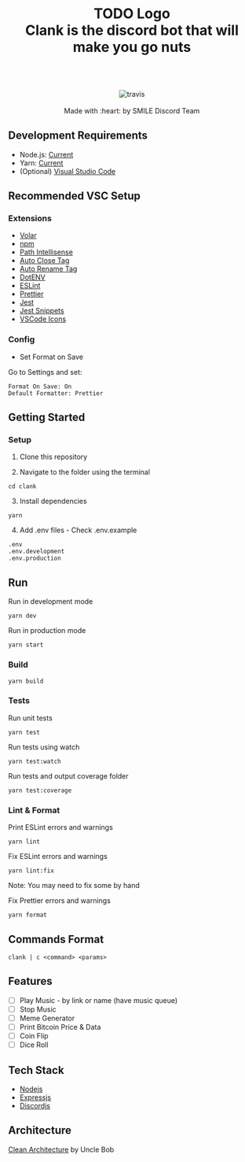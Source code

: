 <h1 align="center">
  TODO Logo
  <br>
    Clank is the discord bot that will make you go nuts
  <br>
  <br>
</h1>

<p align="center">
  <br>
  <img src="https://app.travis-ci.com/Psycarlo/clank.svg?branch=main" alt="travis">
  <br>
  <br>
  Made with :heart: by SMILE Discord Team
</p>

## Development Requirements

- Node.js: [Current](https://nodejs.org/en/)
- Yarn: [Current](https://classic.yarnpkg.com/lang/en/docs/install)
- (Optional) [Visual Studio Code](https://code.visualstudio.com/)

## Recommended VSC Setup

### Extensions

- [Volar](https://marketplace.visualstudio.com/items?itemName=johnsoncodehk.volar)
- [npm](https://marketplace.visualstudio.com/items?itemName=eg2.vscode-npm-script)
- [Path Intellisense](https://marketplace.visualstudio.com/items?itemName=christian-kohler.path-intellisense)
- [Auto Close Tag](https://marketplace.visualstudio.com/items?itemName=formulahendry.auto-close-tag)
- [Auto Rename Tag](https://marketplace.visualstudio.com/items?itemName=formulahendry.auto-rename-tag)
- [DotENV](https://marketplace.visualstudio.com/items?itemName=mikestead.dotenv)
- [ESLint](https://marketplace.visualstudio.com/items?itemName=dbaeumer.vscode-eslint)
- [Prettier](https://marketplace.visualstudio.com/items?itemName=esbenp.prettier-vscode)
- [Jest](https://marketplace.visualstudio.com/items?itemName=Orta.vscode-jest)
- [Jest Snippets](https://marketplace.visualstudio.com/items?itemName=andys8.jest-snippets)
- [VSCode Icons](https://marketplace.visualstudio.com/items?itemName=vscode-icons-team.vscode-icons)

### Config

- Set Format on Save

Go to Settings and set:

```
Format On Save: On
Default Formatter: Prettier
```

## Getting Started

### Setup

1. Clone this repository

2. Navigate to the folder using the terminal

```
cd clank
```

3. Install dependencies

```
yarn
```

4. Add .env files - Check .env.example

```
.env
.env.development
.env.production
```

## Run

Run in development mode

```
yarn dev
```

Run in production mode

```
yarn start
```

### Build

```
yarn build
```

### Tests

Run unit tests

```
yarn test
```

Run tests using watch

```
yarn test:watch
```

Run tests and output coverage folder

```
yarn test:coverage
```

### Lint & Format

Print ESLint errors and warnings

```
yarn lint
```

Fix ESLint errors and warnings

```
yarn lint:fix
```

Note: You may need to fix some by hand

Fix Prettier errors and warnings

```
yarn format
```

## Commands Format

```
clank | c <command> <params>
```

## Features

- [ ] Play Music - by link or name (have music queue)
- [ ] Stop Music
- [ ] Meme Generator
- [ ] Print Bitcoin Price & Data
- [ ] Coin Flip
- [ ] Dice Roll

## Tech Stack

- [Nodejs](https://nodejs.org/en/)
- [Expressjs](https://expressjs.com/)
- [Discordjs](https://discord.js.org/#/)

## Architecture

[Clean Architecture](https://blog.cleancoder.com/uncle-bob/2012/08/13/the-clean-architecture.html) by Uncle Bob
